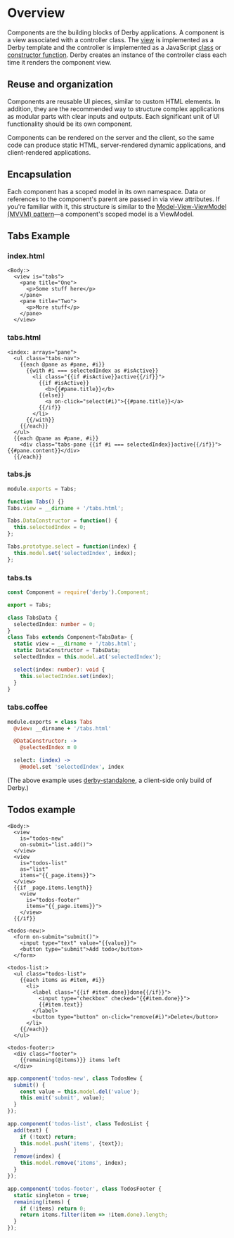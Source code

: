 # Overview

Components are the building blocks of Derby applications. A component is a view associated with a controller class. The [view](views) is implemented as a Derby template and the controller is implemented as a JavaScript [class](https://developer.mozilla.org/en-US/docs/Web/JavaScript/Reference/Classes) or [constructor function](https://developer.mozilla.org/en-US/docs/Learn/JavaScript/Objects/Object-oriented_JS). Derby creates an instance of the controller class each time it renders the component view.


## Reuse and organization

Components are reusable UI pieces, similar to custom HTML elements. In addition, they are the recommended way to structure complex applications as modular parts with clear inputs and outputs. Each significant unit of UI functionality should be its own component.

Components can be rendered on the server and the client, so the same code can produce static HTML, server-rendered dynamic applications, and client-rendered applications.


## Encapsulation

Each component has a scoped model in its own namespace. Data or references to the component's parent are passed in via view attributes. If you're familiar with it, this structure is similar to the [Model-View-ViewModel (MVVM) pattern](https://en.wikipedia.org/wiki/Model%E2%80%93view%E2%80%93viewmodel)—a component's scoped model is a ViewModel.


## Tabs Example

### index.html
```derby
<Body:>
  <view is="tabs">
    <pane title="One">
      <p>Some stuff here</p>
    </pane>
    <pane title="Two">
      <p>More stuff</p>
    </pane>
  </view>
```

### tabs.html
```derby
<index: arrays="pane">
  <ul class="tabs-nav">
    {{each @pane as #pane, #i}}
      {{with #i === selectedIndex as #isActive}}
        <li class="{{if #isActive}}active{{/if}}">
          {{if #isActive}}
            <b>{{#pane.title}}</b>
          {{else}}
            <a on-click="select(#i)">{{#pane.title}}</a>
          {{/if}}
        </li>
      {{/with}}
    {{/each}}
  </ul>
  {{each @pane as #pane, #i}}
    <div class="tabs-pane {{if #i === selectedIndex}}active{{/if}}">{{#pane.content}}</div>
  {{/each}}
```

### tabs.js
```js
module.exports = Tabs;

function Tabs() {}
Tabs.view = __dirname + '/tabs.html';

Tabs.DataConstructor = function() {
  this.selectedIndex = 0;
};

Tabs.prototype.select = function(index) {
  this.model.set('selectedIndex', index);
};
```

### tabs.ts
```ts
const Component = require('derby').Component;

export = Tabs;

class TabsData {
  selectedIndex: number = 0;
}
class Tabs extends Component<TabsData> {
  static view = __dirname + '/tabs.html';
  static DataConstructor = TabsData;
  selectedIndex = this.model.at('selectedIndex');

  select(index: number): void {
    this.selectedIndex.set(index);
  }
}
```

### tabs.coffee
```coffee
module.exports = class Tabs
  @view: __dirname + '/tabs.html'

  @DataConstructor: ->
    @selectedIndex = 0

  select: (index) ->
    @model.set 'selectedIndex', index
```

<p class="codepen" data-height="200" data-theme-id="0" data-default-tab="result" data-user="nateps" data-slug-hash="MWWwYZK"></p>

(The above example uses [derby-standalone](https://github.com/derbyjs/derby-standalone), a client-side only build of Derby.)


## Todos example

```derby
<Body:>
  <view
    is="todos-new"
    on-submit="list.add()">
  </view>
  <view
    is="todos-list"
    as="list"
    items="{{_page.items}}">
  </view>
  {{if _page.items.length}}
    <view
      is="todos-footer"
      items="{{_page.items}}">
    </view>
  {{/if}}

<todos-new:>
  <form on-submit="submit()">
    <input type="text" value="{{value}}">
    <button type="submit">Add todo</button>
  </form>

<todos-list:>
  <ul class="todos-list">
    {{each items as #item, #i}}
      <li>
        <label class="{{if #item.done}}done{{/if}}">
          <input type="checkbox" checked="{{#item.done}}">
          {{#item.text}}
        </label>
        <button type="button" on-click="remove(#i)">Delete</button>
      </li>
    {{/each}}
  </ul>

<todos-footer:>
  <div class="footer">
    {{remaining(@items)}} items left
  </div>
```

```js
app.component('todos-new', class TodosNew {
  submit() {
    const value = this.model.del('value');
    this.emit('submit', value);
  }
});

app.component('todos-list', class TodosList {
  add(text) {
    if (!text) return;
    this.model.push('items', {text});
  }
  remove(index) {
    this.model.remove('items', index);
  }
});

app.component('todos-footer', class TodosFooter {
  static singleton = true;
  remaining(items) {
    if (!items) return 0;
    return items.filter(item => !item.done).length;
  }
});
```

<p class="codepen" data-height="350" data-theme-id="0" data-default-tab="result" data-user="nateps" data-slug-hash="oNNXRzq"></p>

<script async src="https://static.codepen.io/assets/embed/ei.js"></script>
